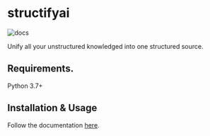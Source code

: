 # structifyai
![docs](https://readthedocs.org/projects/structify/badge/?version=latest)

Unify all your unstructured knowledged into one structured source.

## Requirements.

Python 3.7+

## Installation & Usage
Follow the documentation [here](https://api.structify.ai).
